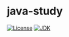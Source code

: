 # java-study

[![License](https://img.shields.io/badge/license-MIT-blue.svg)](LICENSE)
[![JDK](https://img.shields.io/badge/JDK-8u152-brightgreen.svg)](README.md)